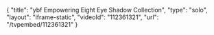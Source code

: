 {
    "title": "ybf Empowering Eight Eye Shadow Collection",
    "type": "solo",
    "layout": "iframe-static",
    "videoId": "112361321",
    "url": "\/tvpembed\/112361321"
}